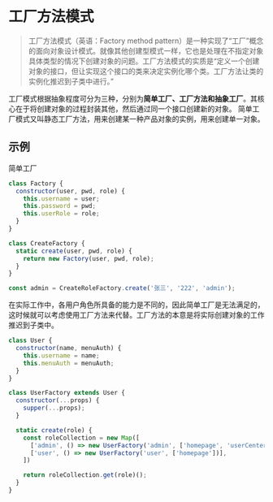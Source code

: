 # 工厂方法模式

> 工厂方法模式（英语：Factory method pattern）是一种实现了“工厂”概念的面向对象设计模式。就像其他创建型模式一样，它也是处理在不指定对象具体类型的情况下创建对象的问题。工厂方法模式的实质是“定义一个创建对象的接口，但让实现这个接口的类来决定实例化哪个类。工厂方法让类的实例化推迟到子类中进行。”

工厂模式根据抽象程度可分为三种，分别为**简单工厂、工厂方法和抽象工厂**。其核心在于将创建对象的过程封装其他，然后通过同一个接口创建新的对象。 简单工厂模式又叫静态工厂方法，用来创建某一种产品对象的实例，用来创建单一对象。

## 示例

简单工厂

``` js
class Factory {
  constructor(user, pwd, role) {
    this.username = user;
    this.password = pwd;
    this.userRole = role;
  }
}

class CreateFactory {
  static create(user, pwd, role) {
    return new Factory(user, pwd, role);
  }
}

const admin = CreateRoleFactory.create('张三', '222', 'admin');
```

在实际工作中，各用户角色所具备的能力是不同的，因此简单工厂是无法满足的，这时候就可以考虑使用工厂方法来代替。工厂方法的本意是将实际创建对象的工作推迟到子类中。

``` js
class User {
  constructor(name, menuAuth) {
    this.username = name;
    this.menuAuth = menuAuth;
  }
}

class UserFactory extends User {
  constructor(...props) {
    supper(...props);
  }

  static create(role) {
    const roleCollection = new Map([
      ['admin', () => new UserFactory('admin', ['homepage', 'userCenter'])],
      ['user', () => new UserFactory('user', ['homepage'])],
    ])

    return roleCollection.get(role)();
  }
}
```

<!-- 待完成 -->